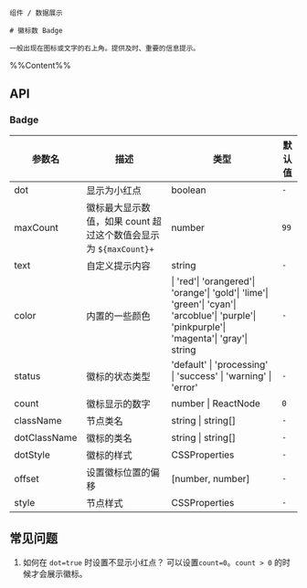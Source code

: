 `````
组件 / 数据展示

# 徽标数 Badge

一般出现在图标或文字的右上角。提供及时、重要的信息提示。
`````

%%Content%%

## API

### Badge

|参数名|描述|类型|默认值|
|---|---|---|---|
|dot|显示为小红点|boolean |`-`|
|maxCount|徽标最大显示数值，如果 count 超过这个数值会显示为 `${maxCount}+`|number |`99`|
|text|自定义提示内容|string |`-`|
|color|内置的一些颜色|\| 'red'\| 'orangered'\| 'orange'\| 'gold'\| 'lime'\| 'green'\| 'cyan'\| 'arcoblue'\| 'purple'\| 'pinkpurple'\| 'magenta'\| 'gray'\| string |`-`|
|status|徽标的状态类型|'default' \| 'processing' \| 'success' \| 'warning' \| 'error' |`-`|
|count|徽标显示的数字|number \| ReactNode |`0`|
|className|节点类名|string \| string[] |`-`|
|dotClassName|徽标的类名|string \| string[] |`-`|
|dotStyle|徽标的样式|CSSProperties |`-`|
|offset|设置徽标位置的偏移|[number, number] |`-`|
|style|节点样式|CSSProperties |`-`|

## 常见问题

1. 如何在 `dot=true` 时设置不显示小红点？
  可以设置`count=0`。`count > 0` 的时候才会展示徽标。
